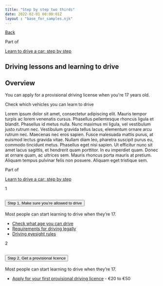 ```yaml
---
title: "Step by step two thirds"
date: 2022-02-01 00:00:01Z
layout : "base_for_samples.njk"
---
```

<!--beforeMain-->
<section class="govcy-container">
    <a class="govcy-back-link" href="#">Back</a>
</section>
 <!--main-->
 <main class="govcy-container" id="mainContainer">
    <div class="govcy-row">
        <article class="govcy-col-12">
            <div class="govcy-article-part-warning">
                <p class="govcy-fw-bold govcy-mb-3">Part of</p>
                <a href="#">Learn to drive a car: step by step</a>
            </div>
        </article>
    </div>
    <div class="govcy-row">
        <article class="govcy-col-12">
            <h1>Driving lessons and learning to drive</h1>
        </article>
    </div>
    <div class="govcy-row">
        <article class="govcy-col-8">
            <h2>Overview</h2>
            <p>You can </a href="#">apply for a provisional driving license</a> when you're 17 years old.</p>
            <p></a href="#">Check which vehicles you can learn to drive</a></p>
            <p>Lorem ipsum dolor sit amet, consectetur adipiscing elit. Mauris tempor turpis ac lorem venenatis cursus. Phasellus pellentesque rhoncus ligula et blandit. Phasellus id metus nulla. Nunc maximus mi ligula, vel vestibulum justo rutrum nec. Vestibulum gravida tellus lacus, elementum ornare arcu rutrum nec. Maecenas nec eros sapien. Fusce malesuada mattis purus, at euismod lectus gravida vitae. Nullam diam leo, pharetra suscipit purus eu, commodo tincidunt metus. Phasellus eget nisi sapien. Ut efficitur nunc sit amet lacus sagittis, et hendrerit quam porttitor. In eu imperdiet quam. Donec at ornare quam, ac ultrices sem. Mauris rhoncus porta mauris at pretium. Aliquam tempus pulvinar felis non posuere. Aliquam eget tristique sem.</p>
        </article>
        <aside  class="govcy-col-4">
            <p class="govcy-fw-bold">Part of</p>
            <p class="govcy-fw-bold"><a href="#">Learn to drive a car: step by step</a></p>
			<div class="govcy-accordion govcy-accordion-steps">
                <div class="govcy-accordion-item">
                    <div class="govcy-accordion-step">1</div>
                    <h2 class="govcy-accordion-header" id="headingStepOne2_3">
                    <button class="govcy-accordion-button" type="button" data-govcy-target="#collapseStepOne2_3" aria-expanded="true" aria-controls="collapseStepOne2_3">
                        <span class="govcy-visually-hidden-error">Step 1, </span>Make sure you’re allowed to drive
                    </button>
                    </h2>
                    <div id="collapseStepOne2_3" class="govcy-accordion-collapse collapse show" aria-label="headingStepOne2_3">
                        <div class="govcy-accordion-body">
                            <p>Most people can start learning to drive when they’re 17.</p>
                            <ul class="govcy-list-spaced govcy-list-unstyled">
                                <li><a href="#">Check what age you can drive</a></li>
                                <li><a href="#">Requirements for driving legally</a></li>
                                <li><a href="#">Driving eyesight rules</a></li>
                            </ul>
                        </div>
                    </div>
                </div>
                <div class="govcy-accordion-item">
                    <div class="govcy-accordion-step">2</div>
                    <h2 class="govcy-accordion-header" id="headingStepTwo2_3">
                        <button class="govcy-accordion-button collapsed" type="button" data-govcy-target="#collapseStepTwo2_3" aria-expanded="false" aria-controls="collapseStepTwo2_3">
                            <span class="govcy-visually-hidden-error">Step 2, </span>Get a provisional licence
                        </button>
                    </h2>
                    <div id="collapseStepTwo2_3" class="govcy-accordion-collapse collapse" aria-label="headingStepTwo2_3">
                        <div class="govcy-accordion-body">
                            <p>Most people can start learning to drive when they’re 17.</p>
                            <ul class="govcy-list-spaced govcy-list-unstyled">
                                <li><a href="#">Apply for your first provisional driving licence</a> - €20 to €50</li>
                            </ul>
                        </div>
                    </div>
                </div>
            </div>
		</aside >
    </div>
</main>